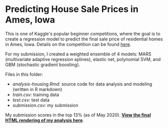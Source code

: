 # Predicting House Sale Prices in Ames, Iowa

This is one of Kaggle's popular beginner competitions, where the goal is to create a regression model to predict the final sale price of residential homes in Ames, Iowa. Details on the competition can be found [here](https://www.kaggle.com/c/house-prices-advanced-regression-techniques/).

For my submission, I created a weighted ensemble of 4 models: MARS (multivariate adaptive regression splines), elastic net, polynomial SVM, and GBM (stochastic gradient boosting).

Files in this folder:
- *analysis-housing.Rmd:* source code for data analysis and modeling (written in R markdown)
- *train.csv:* training data
- *test.csv:* test data
- *submission.csv:* my submission

My submission scores in the top 13% (as of May 2020). [**View the final HTML rendering of my analysis here**](https://anthonypan.com/kaggle/housing).